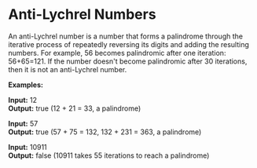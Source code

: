 # Anti-Lychrel Numbers 

An anti-Lychrel number is a number that forms a palindrome through the iterative process of repeatedly reversing its digits and adding the resulting numbers. For example, 56 becomes palindromic after one iteration: 56+65=121. If the number doesn't become palindromic after 30 iterations, then it is not an anti-Lychrel number.

**Examples:**

**Input:** 12 </br>
**Output:** true (12 + 21 = 33, a palindrome)

**Input:** 57 </br>
**Output:** true (57 + 75 = 132, 132 + 231 = 363, a palindrome)

**Input:** 10911 </br>
**Output:** false (10911 takes 55 iterations to reach a palindrome)
